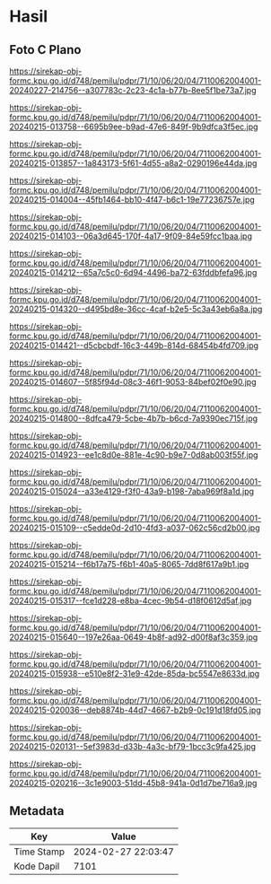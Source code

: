 # Hasil

## Foto C Plano

https://sirekap-obj-formc.kpu.go.id/d748/pemilu/pdpr/71/10/06/20/04/7110062004001-20240227-214756--a307783c-2c23-4c1a-b77b-8ee5f1be73a7.jpg

https://sirekap-obj-formc.kpu.go.id/d748/pemilu/pdpr/71/10/06/20/04/7110062004001-20240215-013758--6695b9ee-b9ad-47e6-849f-9b9dfca3f5ec.jpg

https://sirekap-obj-formc.kpu.go.id/d748/pemilu/pdpr/71/10/06/20/04/7110062004001-20240215-013857--1a843173-5f61-4d55-a8a2-0290196e44da.jpg

https://sirekap-obj-formc.kpu.go.id/d748/pemilu/pdpr/71/10/06/20/04/7110062004001-20240215-014004--45fb1464-bb10-4f47-b6c1-19e77236757e.jpg

https://sirekap-obj-formc.kpu.go.id/d748/pemilu/pdpr/71/10/06/20/04/7110062004001-20240215-014103--06a3d645-170f-4a17-9f09-84e59fcc1baa.jpg

https://sirekap-obj-formc.kpu.go.id/d748/pemilu/pdpr/71/10/06/20/04/7110062004001-20240215-014212--65a7c5c0-6d94-4496-ba72-63fddbfefa96.jpg

https://sirekap-obj-formc.kpu.go.id/d748/pemilu/pdpr/71/10/06/20/04/7110062004001-20240215-014320--d495bd8e-36cc-4caf-b2e5-5c3a43eb6a8a.jpg

https://sirekap-obj-formc.kpu.go.id/d748/pemilu/pdpr/71/10/06/20/04/7110062004001-20240215-014421--d5cbcbdf-16c3-449b-814d-68454b4fd709.jpg

https://sirekap-obj-formc.kpu.go.id/d748/pemilu/pdpr/71/10/06/20/04/7110062004001-20240215-014607--5f85f94d-08c3-46f1-9053-84bef02f0e90.jpg

https://sirekap-obj-formc.kpu.go.id/d748/pemilu/pdpr/71/10/06/20/04/7110062004001-20240215-014800--8dfca479-5cbe-4b7b-b6cd-7a9390ec715f.jpg

https://sirekap-obj-formc.kpu.go.id/d748/pemilu/pdpr/71/10/06/20/04/7110062004001-20240215-014923--ee1c8d0e-881e-4c90-b9e7-0d8ab003f55f.jpg

https://sirekap-obj-formc.kpu.go.id/d748/pemilu/pdpr/71/10/06/20/04/7110062004001-20240215-015024--a33e4129-f3f0-43a9-b198-7aba969f8a1d.jpg

https://sirekap-obj-formc.kpu.go.id/d748/pemilu/pdpr/71/10/06/20/04/7110062004001-20240215-015109--c5edde0d-2d10-4fd3-a037-062c56cd2b00.jpg

https://sirekap-obj-formc.kpu.go.id/d748/pemilu/pdpr/71/10/06/20/04/7110062004001-20240215-015214--f6b17a75-f6b1-40a5-8065-7dd8f617a9b1.jpg

https://sirekap-obj-formc.kpu.go.id/d748/pemilu/pdpr/71/10/06/20/04/7110062004001-20240215-015317--fce1d228-e8ba-4cec-9b54-d18f0612d5af.jpg

https://sirekap-obj-formc.kpu.go.id/d748/pemilu/pdpr/71/10/06/20/04/7110062004001-20240215-015640--197e26aa-0649-4b8f-ad92-d00f8af3c359.jpg

https://sirekap-obj-formc.kpu.go.id/d748/pemilu/pdpr/71/10/06/20/04/7110062004001-20240215-015938--e510e8f2-31e9-42de-85da-bc5547e8633d.jpg

https://sirekap-obj-formc.kpu.go.id/d748/pemilu/pdpr/71/10/06/20/04/7110062004001-20240215-020036--deb8874b-44d7-4667-b2b9-0c191d18fd05.jpg

https://sirekap-obj-formc.kpu.go.id/d748/pemilu/pdpr/71/10/06/20/04/7110062004001-20240215-020131--5ef3983d-d33b-4a3c-bf79-1bcc3c9fa425.jpg

https://sirekap-obj-formc.kpu.go.id/d748/pemilu/pdpr/71/10/06/20/04/7110062004001-20240215-020216--3c1e9003-51dd-45b8-941a-0d1d7be716a9.jpg


## Metadata

| Key        | Value               |
| ---------- | ------------------- |
| Time Stamp | 2024-02-27 22:03:47 |
| Kode Dapil | 7101                |



